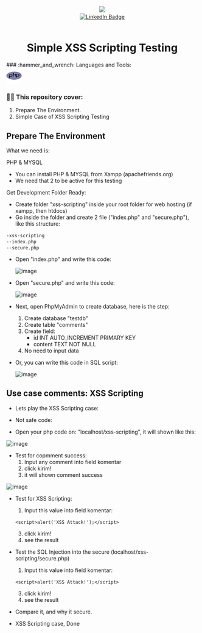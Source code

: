 <div id="header" align="center">
  <img src="https://media.giphy.com/media/M9gbBd9nbDrOTu1Mqx/giphy.gif" width="100"/>
</div>
<div id="badges" align="center">
  <a href="https://www.linkedin.com/in/kevin-christianto/">
    <img src="https://img.shields.io/badge/LinkedIn-blue?style=for-the-badge&logo=linkedin&logoColor=white" alt="LinkedIn Badge"/>
  </a>
</div>
<div id="github" align="center">
    <img src="https://komarev.com/ghpvc/?username=kevhoz&style=flat-square&color=blue" alt=""/>
</div>
<div id="body-header" align="center">
<h1>
  Simple XSS Scripting Testing
</h1>
</div>
### :hammer_and_wrench: Languages and Tools:
<div>
  <img src="https://github.com/devicons/devicon/blob/master/icons/php/php-original.svg" title="PHP"  alt="PHP" width="40" height="40"/>&nbsp;
</div>

### :woman_technologist: This repository cover:

1. Prepare The Environment.
2. Simple Case of XSS Scripting Testing

<div id="prepare-environment">
<h2>
  Prepare The Environment
</h2>

What we need is:

PHP & MYSQL
  - You can install PHP & MYSQL from Xampp (apachefriends.org)
  - We need that 2 to be active for this testing

Get Development Folder Ready:
- Create folder "xss-scripting" inside your root folder for web hosting (if xampp, then htdocs)
- Go inside the folder and create 2 file ("index.php" and "secure.php"), like this structure:
```
-xss-scripting
--index.php
--secure.php
```
- Open "index.php" and write this code:

  ![image](https://github.com/user-attachments/assets/9de90d2d-a370-4b6d-9066-a837f9f016a0)

- Open "secure.php" and write this code:

  ![image](https://github.com/user-attachments/assets/f8c1250d-38a8-455f-bde5-d16e0249bd0b)

- Next, open PhpMyAdmin to create database, here is the step:
  1. Create database "testdb"
  2. Create table "comments"
  3. Create field:
     - id INT AUTO_INCREMENT PRIMARY KEY
     - content TEXT NOT NULL
  4. No need to input data
- Or, you can write this code in SQL script:

  ![image](https://github.com/user-attachments/assets/4fdea873-6f18-4dd4-89db-6fa5075e6c7d)

</div>

<div id="xss-scripting">
<h2>
  Use case comments: XSS Scripting
</h2>

- Lets play the XSS Scripting case:

- Not safe code:
- Open your php code on: "localhost/xss-scripting", it will shown like this:

![image](https://github.com/user-attachments/assets/2d9e5531-d1dd-402e-878c-3e890f002d94)

- Test for copmment success:
  1. Input any comment into field komentar
  2. click kirim!
  3. it will shown comment success

![image](https://github.com/user-attachments/assets/0232d2e5-0450-4daa-b443-9dc0fe5f5746)

- Test for XSS Scripting:
  1. Input this value into field komentar:
  ```
  <script>alert('XSS Attack!');</script>
  ```
  3. click kirim!
  4. see the result

- Test the SQL Injection into the secure (localhost/xss-scripting/secure.php)
  1. Input this value into field komentar:
  ```
  <script>alert('XSS Attack!');</script>
  ```
  3. click kirim!
  4. see the result

- Compare it, and why it secure.
- XSS Scripting case, Done

</div>
